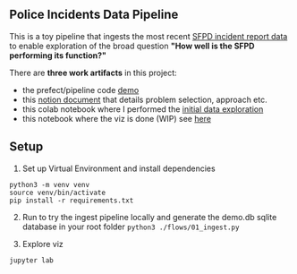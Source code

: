 ## Police Incidents Data Pipeline

This is a toy pipeline that ingests the most recent [SFPD incident report data](https://datasf.gitbook.io/datasf-dataset-explainers/sfpd-incident-report-2018-to-present) to enable exploration of the broad question **"How well is the SFPD performing its function?"**

There are **three work artifacts** in this project:

- the prefect/pipeline code [demo](https://www.loom.com/share/d0aa46606c51407bbe73a2b8b87dbdf9)
- this [notion document](https://jongcleo.notion.site/Roote-System-Assignment-Police-Incidents-Data-79869f7c62534766a98aa46d3d0783e1) that details problem selection, approach etc.
- this colab notebook where I performed the [initial data exploration](https://colab.research.google.com/drive/1mcM9YOn6fSrAkoG8EbMgpCoBdlmufQDj?usp=sharing)
- this notebook where the viz is done (WIP) see [here](notebooks/visualization.ipynb)

## Setup

1. Set up Virtual Environment and install dependencies

```
python3 -m venv venv
source venv/bin/activate
pip install -r requirements.txt
```

2. Run to try the ingest pipeline locally and generate the demo.db sqlite database in your root folder
   `python3 ./flows/01_ingest.py`

3. Explore viz

```
jupyter lab
```
